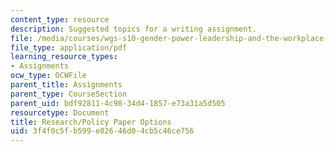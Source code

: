 ```yaml
---
content_type: resource
description: Suggested topics for a writing assignment.
file: /media/courses/wgs-s10-gender-power-leadership-and-the-workplace-spring-2014/3f4f0c5fb599e02646d04cb5c46ce756_MITWGS_S10S14_pap_opt.pdf
file_type: application/pdf
learning_resource_types:
- Assignments
ocw_type: OCWFile
parent_title: Assignments
parent_type: CourseSection
parent_uid: bdf92811-4c98-34d4-1857-e73a31a5d505
resourcetype: Document
title: Research/Policy Paper Options
uid: 3f4f0c5f-b599-e026-46d0-4cb5c46ce756
---
```

